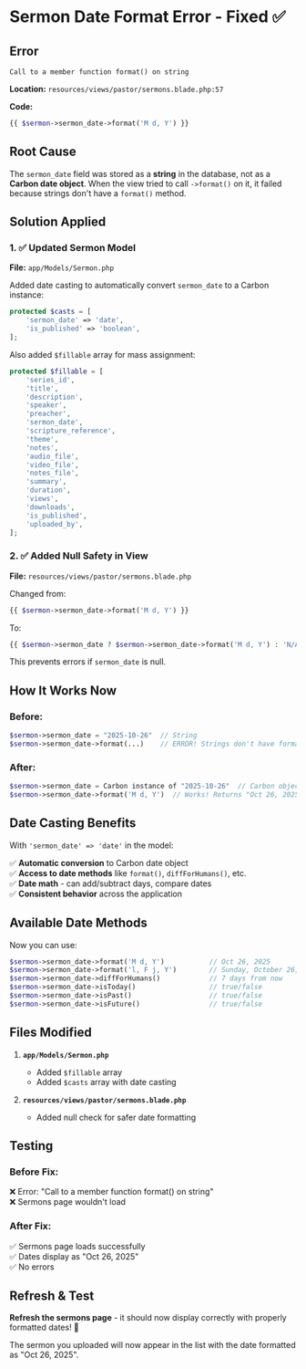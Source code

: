 # Sermon Date Format Error - Fixed ✅

## Error
```
Call to a member function format() on string
```

**Location:** `resources/views/pastor/sermons.blade.php:57`

**Code:**
```php
{{ $sermon->sermon_date->format('M d, Y') }}
```

## Root Cause
The `sermon_date` field was stored as a **string** in the database, not as a **Carbon date object**. When the view tried to call `->format()` on it, it failed because strings don't have a `format()` method.

## Solution Applied

### 1. ✅ Updated Sermon Model
**File:** `app/Models/Sermon.php`

Added date casting to automatically convert `sermon_date` to a Carbon instance:

```php
protected $casts = [
    'sermon_date' => 'date',
    'is_published' => 'boolean',
];
```

Also added `$fillable` array for mass assignment:

```php
protected $fillable = [
    'series_id',
    'title',
    'description',
    'speaker',
    'preacher',
    'sermon_date',
    'scripture_reference',
    'theme',
    'notes',
    'audio_file',
    'video_file',
    'notes_file',
    'summary',
    'duration',
    'views',
    'downloads',
    'is_published',
    'uploaded_by',
];
```

### 2. ✅ Added Null Safety in View
**File:** `resources/views/pastor/sermons.blade.php`

Changed from:
```php
{{ $sermon->sermon_date->format('M d, Y') }}
```

To:
```php
{{ $sermon->sermon_date ? $sermon->sermon_date->format('M d, Y') : 'N/A' }}
```

This prevents errors if `sermon_date` is null.

## How It Works Now

### Before:
```php
$sermon->sermon_date = "2025-10-26"  // String
$sermon->sermon_date->format(...)    // ERROR! Strings don't have format()
```

### After:
```php
$sermon->sermon_date = Carbon instance of "2025-10-26"  // Carbon object
$sermon->sermon_date->format('M d, Y')  // Works! Returns "Oct 26, 2025"
```

## Date Casting Benefits

With `'sermon_date' => 'date'` in the model:

✅ **Automatic conversion** to Carbon date object  
✅ **Access to date methods** like `format()`, `diffForHumans()`, etc.  
✅ **Date math** - can add/subtract days, compare dates  
✅ **Consistent behavior** across the application  

## Available Date Methods

Now you can use:
```php
$sermon->sermon_date->format('M d, Y')           // Oct 26, 2025
$sermon->sermon_date->format('l, F j, Y')        // Sunday, October 26, 2025
$sermon->sermon_date->diffForHumans()            // 7 days from now
$sermon->sermon_date->isToday()                  // true/false
$sermon->sermon_date->isPast()                   // true/false
$sermon->sermon_date->isFuture()                 // true/false
```

## Files Modified

1. **`app/Models/Sermon.php`**
   - Added `$fillable` array
   - Added `$casts` array with date casting

2. **`resources/views/pastor/sermons.blade.php`**
   - Added null check for safer date formatting

## Testing

### Before Fix:
❌ Error: "Call to a member function format() on string"  
❌ Sermons page wouldn't load

### After Fix:
✅ Sermons page loads successfully  
✅ Dates display as "Oct 26, 2025"  
✅ No errors  

## Refresh & Test

**Refresh the sermons page** - it should now display correctly with properly formatted dates! 🎉

The sermon you uploaded will now appear in the list with the date formatted as "Oct 26, 2025".
